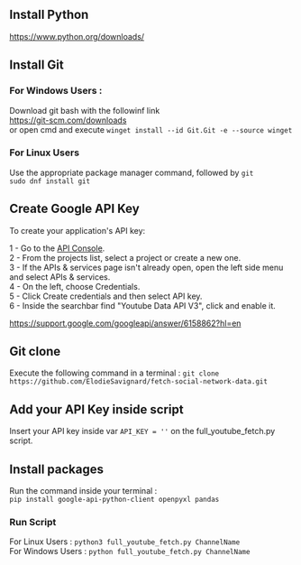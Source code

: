 ## Install Python
https://www.python.org/downloads/ 

## Install Git
### For Windows Users :
Download git bash with the followinf link \
https://git-scm.com/downloads \
or open cmd and execute
`winget install --id Git.Git -e --source winget` 
### For Linux Users
Use the appropriate package manager command, followed by `git` \
`sudo dnf install git`

## Create Google API Key

To create your application's API key:

1 - Go to the [API Console](https://console.cloud.google.com/welcome?project=scrapcomplo).\
2 - From the projects list, select a project or create a new one.\
3 - If the APIs & services page isn't already open, open the left side menu and select APIs & services.\
4 - On the left, choose Credentials.\
5 - Click Create credentials and then select API key. \
6 - Inside the searchbar find "Youtube Data API V3", click and enable it.

https://support.google.com/googleapi/answer/6158862?hl=en 

## Git clone
Execute the following command in a terminal :
`git clone https://github.com/ElodieSavignard/fetch-social-network-data.git`

## Add your API Key inside script

Insert your API key inside var `API_KEY = ''` on the full_youtube_fetch.py script. 

## Install packages
Run the command inside your terminal :\
```pip install google-api-python-client openpyxl pandas``` 


### Run Script
For Linux Users :
`python3 full_youtube_fetch.py ChannelName`\
For Windows Users :
`python full_youtube_fetch.py ChannelName`
